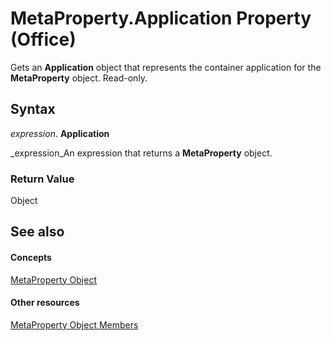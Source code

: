 
# MetaProperty.Application Property (Office)

Gets an  **Application** object that represents the container application for the **MetaProperty** object. Read-only.


## Syntax

 _expression_. **Application**

 _expression_An expression that returns a  **MetaProperty** object.


### Return Value

Object


## See also


#### Concepts


 [MetaProperty Object](4379d183-9b80-92d8-1dd0-ac9be400e366.md)
#### Other resources


 [MetaProperty Object Members](97df3875-dd87-03b8-44f6-a8804d5ee1bd.md)
